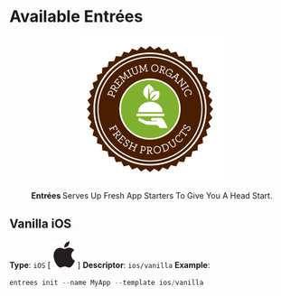 # Available Entrées

<p align="center">
  <a href="https://github.com/idancali/slana">
    <img height="256" src="https://raw.githubusercontent.com/idancali/entrees/master/logo.png">
  </a>
  <p align="center"> <b> Entrées </b> Serves Up Fresh App Starters To Give You A Head Start. </p>
</p>

## Vanilla iOS

**Type**: ```iOS``` [![Vanilla iOS](https://raw.githubusercontent.com/idancali/entrees/master/apple-logo.png)]
**Descriptor**: ```ios/vanilla```
**Example**:
```javascript
entrees init --name MyApp --template ios/vanilla
```
